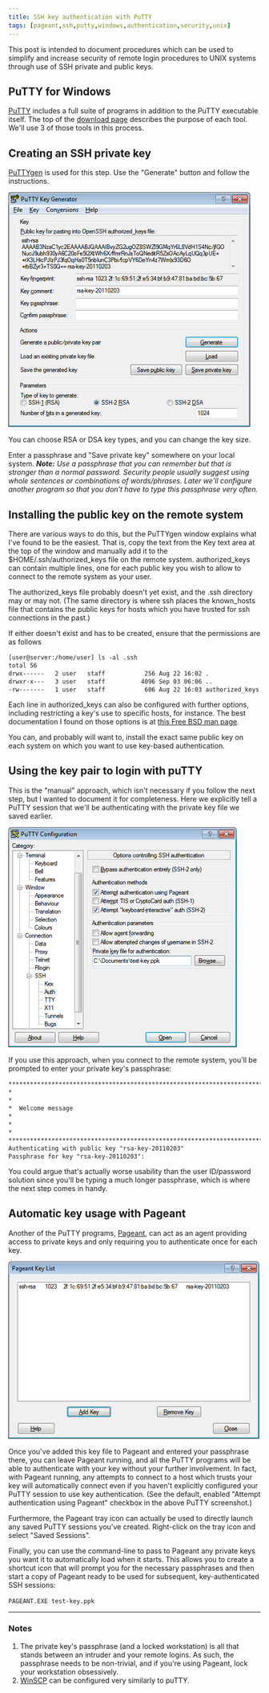 ```yaml
---
title: SSH key authentication with PuTTY
tags: [pageant,ssh,putty,windows,authentication,security,unix]
---
```

This post is intended to document procedures which can be used to simplify and increase security of remote login procedures to UNIX systems through use of SSH private and public keys.

## PuTTY for Windows

[PuTTY](http://www.chiark.greenend.org.uk/%7Esgtatham/putty/) includes a full suite of programs in addition to the PuTTY executable itself. The top of the [download page](http://www.chiark.greenend.org.uk/%7Esgtatham/putty/download.html) describes the purpose of each tool. We'll use 3 of those tools in this process.

## Creating an SSH private key

[PuTTYgen](http://the.earth.li/%7Esgtatham/putty/0.60/htmldoc/Chapter8.html#pubkey-puttygen) is used for this step. Use the "Generate" button and follow the instructions.

[![image](/assets/puttygen.png)](/assets/puttygen.png)

You can choose RSA or DSA key types, and you can change the key size.

Enter a passphrase and "Save private key" somewhere on your local system. _**Note:** Use a passphrase that you can remember but that is stronger than a normal password. Security people usually suggest using whole sentences or combinations of words/phrases. Later we'll configure another program so that you don't have to type this passphrase very often._

## Installing the public key on the remote system

There are various ways to do this, but the PuTTYgen window explains what I've found to be the easiest. That is, copy the text from the Key text area at the top of the window and manually add it to the $HOME/.ssh/authorized_keys file on the remote system. authorized_keys can contain multiple lines, one for each public key you wish to allow to connect to the remote system as your user.

The authorized_keys file probably doesn't yet exist, and the .ssh directory may or may not. (The same directory is where ssh places the known_hosts file that contains the public keys for hosts which you have trusted for ssh connections in the past.)

If either doesn't exist and has to be created, ensure that the permissions are as follows
```
[user@server:/home/user] ls -al .ssh  
total 56  
drwx------   2 user   staff           256 Aug 22 16:02 .  
drwxr-x---   3 user   staff          4096 Sep 03 06:06 ..  
-rw-------   1 user   staff           606 Aug 22 16:03 authorized_keys
```

Each line in authorized_keys can also be configured with further options, including restricting a key's use to specific hosts, for instance. The best documentation I found on those options is at [this Free BSD man page](http://www.freebsd.org/cgi/man.cgi?query=sshd&sektion=8&manpath=OpenBSD#AUTHORIZED_KEYS_FILE_FORMAT).

You can, and probably will want to, install the exact same public key on each system on which you want to use key-based authentication.

## Using the key pair to login with puTTY

This is the "manual" approach, which isn't necessary if you follow the next step, but I wanted to document it for completeness. Here we explicitly tell a PuTTY session that we'll be authenticating with the private key file we saved earlier.

[![image](/assets/puttyprivatekeyauth.png)](/assets/puttyprivatekeyauth.png)

If you use this approach, when you connect to the remote system, you'll be prompted to enter your private key's passphrase:

```
*******************************************************************************  
*                                                                             *  
*  Welcome message                                                            *  
*                                                                             *  
*******************************************************************************  
Authenticating with public key "rsa-key-20110203"  
Passphrase for key "rsa-key-20110203":
```

You could argue that's actually worse usability than the user ID/password solution since you'll be typing a much longer passphrase, which is where the next step comes in handy.

## Automatic key usage with Pageant

Another of the PuTTY programs, [Pageant](http://the.earth.li/%7Esgtatham/putty/0.60/htmldoc/Chapter9.html#pageant), can act as an agent providing access to private keys and only requiring you to authenticate once for each key.

[![image](/assets/pageant.png)](/assets/pageant.png)

Once you've added this key file to Pageant and entered your passphrase there, you can leave Pageant running, and all the PuTTY programs will be able to authenticate with your key without your further involvement. In fact, with Pageant running, any attempts to connect to a host which trusts your key will automatically connect even if you haven't explicitly configured your PuTTY session to use key authentication. (See the default, enabled "Attempt authentication using Pageant" checkbox in the above PuTTY screenshot.)

Furthermore, the Pageant tray icon can actually be used to directly launch any saved PuTTY sessions you've created. Right-click on the tray icon and select "Saved Sessions".

Finally, you can use the command-line to pass to Pageant any private keys you want it to automatically load when it starts. This allows you to create a shortcut icon that will prompt you for the necessary passphrases and then start a copy of Pageant ready to be used for subsequent, key-authenticated SSH sessions:

`PAGEANT.EXE test-key.ppk`

* * *

### Notes

1.  The private key's passphrase (and a locked workstation) is all that stands between an intruder and your remote logins. As such, the passphrase needs to be non-trivial, and if you're using Pageant, lock your workstation obsessively.
2.  [WinSCP](http://winscp.net/eng/index.php) can be configured very similarly to puTTY.

